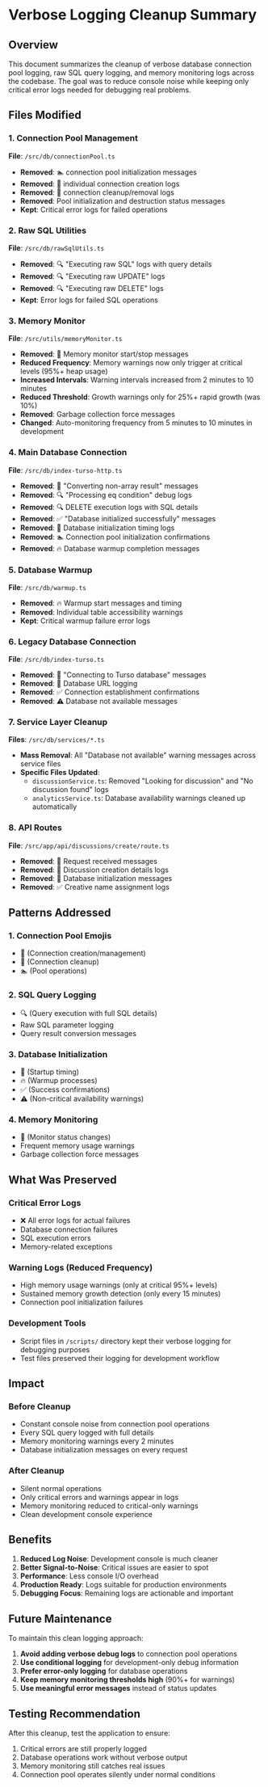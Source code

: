 # Verbose Logging Cleanup Summary

## Overview
This document summarizes the cleanup of verbose database connection pool logging, raw SQL query logging, and memory monitoring logs across the codebase. The goal was to reduce console noise while keeping only critical error logs needed for debugging real problems.

## Files Modified

### 1. Connection Pool Management
**File**: `/src/db/connectionPool.ts`
- **Removed**: 🏊 connection pool initialization messages
- **Removed**: 🔌 individual connection creation logs  
- **Removed**: 🧹 connection cleanup/removal logs
- **Removed**: Pool initialization and destruction status messages
- **Kept**: Critical error logs for failed operations

### 2. Raw SQL Utilities  
**File**: `/src/db/rawSqlUtils.ts`
- **Removed**: 🔍 "Executing raw SQL" logs with query details
- **Removed**: 🔍 "Executing raw UPDATE" logs  
- **Removed**: 🔍 "Executing raw DELETE" logs
- **Kept**: Error logs for failed SQL operations

### 3. Memory Monitor
**File**: `/src/utils/memoryMonitor.ts`
- **Removed**: 🧠 Memory monitor start/stop messages
- **Reduced Frequency**: Memory warnings now only trigger at critical levels (95%+ heap usage)
- **Increased Intervals**: Warning intervals increased from 2 minutes to 10 minutes
- **Reduced Threshold**: Growth warnings only for 25%+ rapid growth (was 10%)
- **Removed**: Garbage collection force messages
- **Changed**: Auto-monitoring frequency from 5 minutes to 10 minutes in development

### 4. Main Database Connection
**File**: `/src/db/index-turso-http.ts`
- **Removed**: 🔧 "Converting non-array result" messages
- **Removed**: 🔍 "Processing eq condition" debug logs
- **Removed**: 🔍 DELETE execution logs with SQL details
- **Removed**: ✅ "Database initialized successfully" messages
- **Removed**: 🚀 Database initialization timing logs
- **Removed**: 🏊 Connection pool initialization confirmations
- **Removed**: 🔥 Database warmup completion messages

### 5. Database Warmup
**File**: `/src/db/warmup.ts`
- **Removed**: 🔥 Warmup start messages and timing
- **Removed**: Individual table accessibility warnings
- **Kept**: Critical warmup failure error logs

### 6. Legacy Database Connection
**File**: `/src/db/index-turso.ts`
- **Removed**: 🔄 "Connecting to Turso database" messages
- **Removed**: 📡 Database URL logging
- **Removed**: ✅ Connection establishment confirmations
- **Removed**: ⚠️ Database not available messages

### 7. Service Layer Cleanup
**Files**: `/src/db/services/*.ts`
- **Mass Removal**: All "Database not available" warning messages across service files
- **Specific Files Updated**:
  - `discussionService.ts`: Removed "Looking for discussion" and "No discussion found" logs
  - `analyticsService.ts`: Database availability warnings cleaned up automatically

### 8. API Routes
**File**: `/src/app/api/discussions/create/route.ts`
- **Removed**: 📨 Request received messages
- **Removed**: 📝 Discussion creation details logs
- **Removed**: 🔌 Database initialization messages
- **Removed**: ✅ Creative name assignment logs

## Patterns Addressed

### 1. Connection Pool Emojis
- 🔌 (Connection creation/management)
- 🧹 (Connection cleanup)  
- 🏊 (Pool operations)

### 2. SQL Query Logging
- 🔍 (Query execution with full SQL details)
- Raw SQL parameter logging
- Query result conversion messages

### 3. Database Initialization
- 🚀 (Startup timing)
- 🔥 (Warmup processes)
- ✅ (Success confirmations)
- ⚠️ (Non-critical availability warnings)

### 4. Memory Monitoring
- 🧠 (Monitor status changes)
- Frequent memory usage warnings
- Garbage collection force messages

## What Was Preserved

### Critical Error Logs
- ❌ All error logs for actual failures
- Database connection failures
- SQL execution errors
- Memory-related exceptions

### Warning Logs (Reduced Frequency)
- High memory usage warnings (only at critical 95%+ levels)
- Sustained memory growth detection (only every 15 minutes)
- Connection pool initialization failures

### Development Tools
- Script files in `/scripts/` directory kept their verbose logging for debugging purposes
- Test files preserved their logging for development workflow

## Impact

### Before Cleanup
- Constant console noise from connection pool operations
- Every SQL query logged with full details
- Memory monitoring warnings every 2 minutes
- Database initialization messages on every request

### After Cleanup  
- Silent normal operations
- Only critical errors and warnings appear in logs
- Memory monitoring reduced to critical-only warnings
- Clean development console experience

## Benefits

1. **Reduced Log Noise**: Development console is much cleaner
2. **Better Signal-to-Noise**: Critical issues are easier to spot
3. **Performance**: Less console I/O overhead
4. **Production Ready**: Logs suitable for production environments
5. **Debugging Focus**: Remaining logs are actionable and important

## Future Maintenance

To maintain this clean logging approach:

1. **Avoid adding verbose debug logs** to connection pool operations
2. **Use conditional logging** for development-only debug information
3. **Prefer error-only logging** for database operations  
4. **Keep memory monitoring thresholds high** (90%+ for warnings)
5. **Use meaningful error messages** instead of status updates

## Testing Recommendation

After this cleanup, test the application to ensure:
1. Critical errors are still properly logged
2. Database operations work without verbose output
3. Memory monitoring still catches real issues
4. Connection pool operates silently under normal conditions